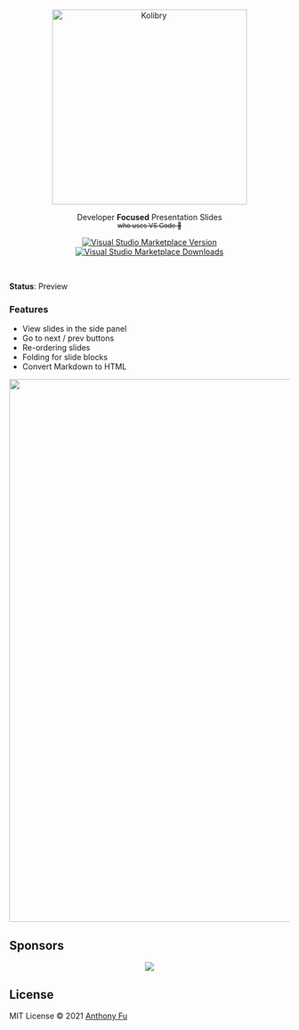 <br>
<p align="center">
<a href="https://github.com/kolibry-js/kolibry" target="_blank">
<img src="https://github.com/kolibry-js/kolibry/blob/main/assets/logo-for-vscode.png?raw=true" alt="Kolibry" width="350"/>
</a>
</p>

<p align="center">
Developer <b>Focused</b> Presentation Slides<br>
<sup><del>who uses VS Code 🤣</del></sup>
</p>


<p align="center">
<a href="https://marketplace.visualstudio.com/items?itemName=nyxb.kolibry" target="__blank"><img src="https://img.shields.io/visual-studio-marketplace/v/nyxb.kolibry.svg?color=4EC5D4&amp;label=VS%20Code%20Marketplace&logo=visual-studio-code" alt="Visual Studio Marketplace Version" /></a>
<a href="https://marketplace.visualstudio.com/items?itemName=nyxb.kolibry" target="__blank"><img src="https://img.shields.io/visual-studio-marketplace/d/nyxb.kolibry.svg?color=2B90B6" alt="Visual Studio Marketplace Downloads" /></a>
</p>

<br>

**Status**: Preview

### Features

- View slides in the side panel
- Go to next / prev buttons
- Re-ordering slides
- Folding for slide blocks
- Convert Markdown to HTML

<img width="974" src="https://user-images.githubusercontent.com/11247099/116809994-cc2caa00-ab73-11eb-879f-60585747c3c9.png">

## Sponsors

<p align="center">
  <a href="https://nyxb.me/sponsor">
    <img src='https://cdn.jsdelivr.net/gh/nyxb/static/sponsors.png'/>
  </a>
</p>

## License

MIT License © 2021 [Anthony Fu](https://github.com/nyxb)
